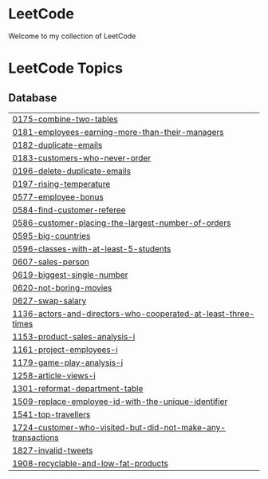 # LeetCode
Welcome to my collection of LeetCode

<!---LeetCode Topics Start-->
# LeetCode Topics
## Database
|  |
| ------- |
| [0175-combine-two-tables](https://github.com/GabrielleInData/LeetCode/tree/master/0175-combine-two-tables) |
| [0181-employees-earning-more-than-their-managers](https://github.com/GabrielleInData/LeetCode/tree/master/0181-employees-earning-more-than-their-managers) |
| [0182-duplicate-emails](https://github.com/GabrielleInData/LeetCode/tree/master/0182-duplicate-emails) |
| [0183-customers-who-never-order](https://github.com/GabrielleInData/LeetCode/tree/master/0183-customers-who-never-order) |
| [0196-delete-duplicate-emails](https://github.com/GabrielleInData/LeetCode/tree/master/0196-delete-duplicate-emails) |
| [0197-rising-temperature](https://github.com/GabrielleInData/LeetCode/tree/master/0197-rising-temperature) |
| [0577-employee-bonus](https://github.com/GabrielleInData/LeetCode/tree/master/0577-employee-bonus) |
| [0584-find-customer-referee](https://github.com/GabrielleInData/LeetCode/tree/master/0584-find-customer-referee) |
| [0586-customer-placing-the-largest-number-of-orders](https://github.com/GabrielleInData/LeetCode/tree/master/0586-customer-placing-the-largest-number-of-orders) |
| [0595-big-countries](https://github.com/GabrielleInData/LeetCode/tree/master/0595-big-countries) |
| [0596-classes-with-at-least-5-students](https://github.com/GabrielleInData/LeetCode/tree/master/0596-classes-with-at-least-5-students) |
| [0607-sales-person](https://github.com/GabrielleInData/LeetCode/tree/master/0607-sales-person) |
| [0619-biggest-single-number](https://github.com/GabrielleInData/LeetCode/tree/master/0619-biggest-single-number) |
| [0620-not-boring-movies](https://github.com/GabrielleInData/LeetCode/tree/master/0620-not-boring-movies) |
| [0627-swap-salary](https://github.com/GabrielleInData/LeetCode/tree/master/0627-swap-salary) |
| [1136-actors-and-directors-who-cooperated-at-least-three-times](https://github.com/GabrielleInData/LeetCode/tree/master/1136-actors-and-directors-who-cooperated-at-least-three-times) |
| [1153-product-sales-analysis-i](https://github.com/GabrielleInData/LeetCode/tree/master/1153-product-sales-analysis-i) |
| [1161-project-employees-i](https://github.com/GabrielleInData/LeetCode/tree/master/1161-project-employees-i) |
| [1179-game-play-analysis-i](https://github.com/GabrielleInData/LeetCode/tree/master/1179-game-play-analysis-i) |
| [1258-article-views-i](https://github.com/GabrielleInData/LeetCode/tree/master/1258-article-views-i) |
| [1301-reformat-department-table](https://github.com/GabrielleInData/LeetCode/tree/master/1301-reformat-department-table) |
| [1509-replace-employee-id-with-the-unique-identifier](https://github.com/GabrielleInData/LeetCode/tree/master/1509-replace-employee-id-with-the-unique-identifier) |
| [1541-top-travellers](https://github.com/GabrielleInData/LeetCode/tree/master/1541-top-travellers) |
| [1724-customer-who-visited-but-did-not-make-any-transactions](https://github.com/GabrielleInData/LeetCode/tree/master/1724-customer-who-visited-but-did-not-make-any-transactions) |
| [1827-invalid-tweets](https://github.com/GabrielleInData/LeetCode/tree/master/1827-invalid-tweets) |
| [1908-recyclable-and-low-fat-products](https://github.com/GabrielleInData/LeetCode/tree/master/1908-recyclable-and-low-fat-products) |
<!---LeetCode Topics End-->
